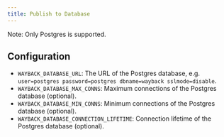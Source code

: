```yaml
---
title: Publish to Database
---
```


Note: Only Postgres is supported.

## Configuration

- `WAYBACK_DATABASE_URL`: The URL of the Postgres database, e.g. `user=postgres password=postgres dbname=wayback sslmode=disable`.
- `WAYBACK_DATABASE_MAX_CONNS`: Maximum connections of the Postgres database (optional).
- `WAYBACK_DATABASE_MIN_CONNS`: Minimum connections of the Postgres database (optional).
- `WAYBACK_DATABASE_CONNECTION_LIFETIME`: Connection lifetime of the Postgres database (optional).

